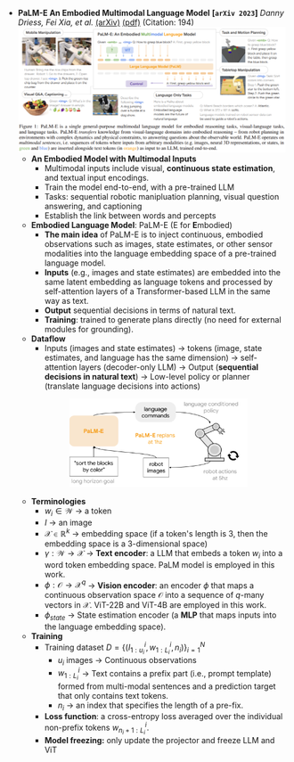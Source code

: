 - **PaLM-E An Embodied Multimodal Language Model**
 **[`arXiv 2023`]** *Danny Driess, Fei Xia, et al.* [(arXiv)](http://arxiv.org/abs/2303.03378) [(pdf)](./palm-e.pdf) (Citation: 194)
 ![PaLM-E](./../../images/PaLM-E.png)
  - **An Embodied Model with Multimodal Inputs** 
    - Multimodal inputs include visual, **continuous state estimation**, and textual input encodings. 
    - Train the model end-to-end, with a pre-trained LLM
    - Tasks: sequential robotic manipluation planning, visual question answering, and captioning
    - Establish the link between words and percepts
  - **Embodied Language Model**: PaLM-E (E for **E**mbodied)
    - **The main idea** of PaLM-E is to inject continuous, embodied observations such as images, state estimates, or other sensor modalities into the language embedding space of a pre-trained language model. 
    - **Inputs** (e.g., images and state estimates) are embedded into the same latent embedding as language tokens and processed by self-attention layers of a Transformer-based LLM in the same way as text. 
    - **Output** sequential decisions in terms of natural text.
    - **Training**: trained to generate plans directly (no need for external modules for grounding).
  - **Dataflow**
    - Inputs (images and state estimates) -> tokens (image, state estimates, and language has the same dimension) -> self-attention layers (decoder-only LLM) -> Output (**sequential decisions in natural text**) -> Low-level policy or planner (translate language decisions into actions)
    <p align="center">
      <img src="./../../images/PaLM-E_DataFlow.png" width="70%">
    </p>
  - **Terminologies**
    - $w_i\in \mathcal{W}$ -> a token
    - $I$ -> an image
    - $\mathcal{X} \in \mathbb{R}^k$ -> embedding space (if a token's length is 3, then the embedding space is a 3-dimensional space)
    - $\gamma : \mathcal{W} \rightarrow \mathcal{X}$ -> **Text encoder**: a LLM that embeds a token $w_i$ into a word token embedding space. PaLM model is employed in this work.
    - $\phi:\mathcal{O} \rightarrow \mathcal{X}^q$ -> **Vision encoder**: an encoder $\phi$ that maps a continuous observation space $\mathcal{O}$ into a sequence of $q$-many vectors in $\mathcal{X}$. ViT-22B and ViT-4B are employed in this work.
    - $\phi_{state}$ -> State estimation encoder (a **MLP** that maps inputs into the language embedding space).
  - **Training**
    - Training dataset $D = \left\{\left(I_{1: u_i}^i, w_{1: L_i}^i, n_i\right)\right\}_{i=1}^N$
      - $u_i$ images -> Continuous observations
      - $w_{1: L_i}^i$ -> Text contains a prefix part (i.e., prompt template) formed from multi-modal sentences and a prediction target that only contains text tokens.
      - $n_i$ -> an index that specifies the length of a pre-fix. 
    - **Loss function**: a cross-entropy loss averaged over the individual non-prefix tokens $w_{n_i+1: L_i}^i$. 
    - **Model freezing:** only update the projector and freeze LLM and ViT